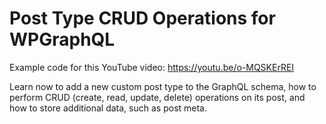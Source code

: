 # Post Type CRUD Operations for WPGraphQL

Example code for this YouTube video:
https://youtu.be/o-MQSKErREI

Learn now to add a new custom post type to the GraphQL schema, how to perform CRUD (create, read, update, delete) operations on its post, and how to store additional data, such as post meta.
